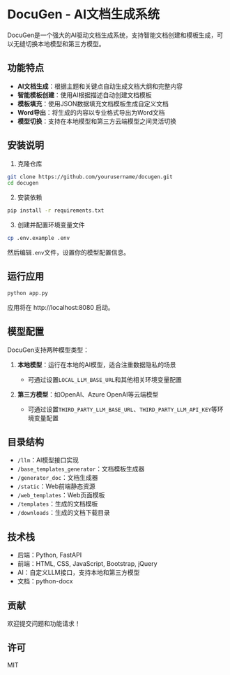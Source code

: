 # DocuGen - AI文档生成系统

DocuGen是一个强大的AI驱动文档生成系统，支持智能文档创建和模板生成，可以无缝切换本地模型和第三方模型。

## 功能特点

- **AI文档生成**：根据主题和关键点自动生成文档大纲和完整内容
- **智能模板创建**：使用AI根据描述自动创建文档模板
- **模板填充**：使用JSON数据填充文档模板生成自定义文档
- **Word导出**：将生成的内容以专业格式导出为Word文档
- **模型切换**：支持在本地模型和第三方云端模型之间灵活切换

## 安装说明

1. 克隆仓库
```bash
git clone https://github.com/yourusername/docugen.git
cd docugen
```

2. 安装依赖
```bash
pip install -r requirements.txt
```

3. 创建并配置环境变量文件
```bash
cp .env.example .env
```
然后编辑`.env`文件，设置你的模型配置信息。

## 运行应用

```bash
python app.py
```

应用将在 http://localhost:8080 启动。

## 模型配置

DocuGen支持两种模型类型：

1. **本地模型**：运行在本地的AI模型，适合注重数据隐私的场景
   - 可通过设置`LOCAL_LLM_BASE_URL`和其他相关环境变量配置

2. **第三方模型**：如OpenAI、Azure OpenAI等云端模型
   - 可通过设置`THIRD_PARTY_LLM_BASE_URL`、`THIRD_PARTY_LLM_API_KEY`等环境变量配置

## 目录结构

- `/llm`：AI模型接口实现
- `/base_templates_generator`：文档模板生成器
- `/generator_doc`：文档生成器
- `/static`：Web前端静态资源
- `/web_templates`：Web页面模板
- `/templates`：生成的文档模板
- `/downloads`：生成的文档下载目录

## 技术栈

- 后端：Python, FastAPI
- 前端：HTML, CSS, JavaScript, Bootstrap, jQuery
- AI：自定义LLM接口，支持本地和第三方模型
- 文档：python-docx

## 贡献

欢迎提交问题和功能请求！

## 许可

MIT 
